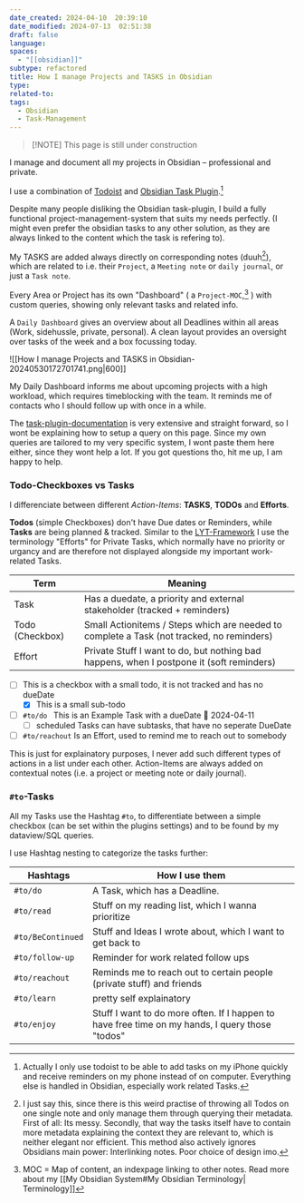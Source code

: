 ```yaml
---
date_created: 2024-04-10  20:39:10
date_modified: 2024-07-13  02:51:38
draft: false
language: 
spaces:
  - "[[obsidian]]"
subtype: refactored
title: How I manage Projects and TASKS in Obsidian
type: 
related-to: 
tags:
  - Obsidian
  - Task-Management
---
```



> [!NOTE] This page is still under construction



I manage and document all my projects in Obsidian – professional and private.


I use a combination of [Todoist](https://todoist.com/help/articles/introduction-to-filters-V98wIH?locale=en&articleId=introduction-to-filters-V98wIH) and [Obsidian Task Plugin](https://github.com/obsidian-tasks-group/obsidian-tasks).[^3]

Despite many people disliking the Obsidian task-plugin, I build a fully functional project-management-system that suits my needs perfectly.
(I might even prefer the obsidian tasks to any other solution, as they are always linked to the content which the task is refering to).

My TASKS are added always directly on corresponding notes (duuh[^2]), which are related to i.e. their `Project`, a `Meeting note` or `daily journal`, or just a `Task note`.



Every Area or Project has its own "Dashboard" ( a `Project-MOC`,[^1] ) with custom queries, showing only relevant tasks and related info.


A `Daily Dashboard` gives an overview about all Deadlines within all areas (Work, sidehussle, private, personal). A clean layout provides an oversight over tasks of the week and a box focussing today.

![[How I manage Projects and TASKS in Obsidian-20240530172701741.png|600]]





My Daily Dashboard informs me about upcoming projects with a high workload, which requires timeblocking with the team. It reminds me of contacts who I should follow up with once in a while.


The [task-plugin-documentation](https://publish.obsidian.md/tasks/Queries/About+Queries) is very extensive and straight forward, so I wont be explaining how to setup a query on this page. Since my own queries are tailored to my very specific system, I wont paste them here either, since they wont help a lot. If you got questions tho, hit me up, I am happy to help.

### Todo-Checkboxes vs Tasks

I differenciate between different *Action-Items*: **TASKS**, **TODOs** and **Efforts**.

**Todos** (simple Checkboxes) don't have Due dates or Reminders, while **Tasks** are being planned & tracked. Similar to the [LYT-Framework](https://www.linkingyourthinking.com/) I use the terminology "Efforts" for Private Tasks, which normally have no priority or urgancy and are therefore not displayed alongside my important work-related Tasks.

| Term | Meaning |
| ---- | ---- |
| Task | Has a duedate, a priority and external stakeholder (tracked + reminders) |
| Todo (Checkbox) | Small Actionitems / Steps which are needed to complete a Task (not tracked, no reminders)  |
| Effort | Private Stuff I want to do, but nothing bad happens, when I postpone it (soft reminders) |





- [ ] This is a checkbox with a small todo, it is not tracked and has no dueDate
	- [x] This is a small sub-todo
- [ ] `#to/do ` This is an Example Task with a dueDate 📅 2024-04-11
	- [ ] scheduled Tasks can have subtasks, that have no seperate DueDate
- [ ] `#to/reachout` Is an Effort, used to remind me to reach out to somebody

This is just for explainatory purposes, I never add such different types of actions in a list under each other. Action-Items are always added on contextual notes (i.e. a project or meeting note or daily journal).

### `#to`-Tasks

All my Tasks use the Hashtag `#to`, to differentiate between a simple checkbox (can be set within the plugins settings) and to be found by my dataview/SQL queries.


I use Hashtag nesting to categorize the tasks further:


|  Hashtags | How I use them |
| ---- | ---- |
| `#to/do` | A Task, which has a Deadline. |
| `#to/read` | Stuff on my reading list, which I wanna prioritize |
| `#to/BeContinued` | Stuff and Ideas I wrote about, which I want to get back to |
| `#to/follow-up` | Reminder for work related follow ups |
| `#to/reachout` | Reminds me to reach out to certain people (private stuff) and friends |
| `#to/learn` | pretty self explainatory |
| `#to/enjoy` | Stuff I want to do more often. If I happen to have free time on my hands, I query those "todos"  |

[^3]: Actually I only use todoist to be able to add tasks on my iPhone quickly and receive reminders on my phone instead of on computer. Everything else is handled in Obsidian, especially work related Tasks.
[^2]: I just say this, since there is this weird practise of throwing all Todos on one single note and only manage them through querying their metadata. First of all: Its messy. Secondly, that way the tasks itself have to contain more metadata explaining the context they are relevant to, which is neither elegant nor efficient. This method also actively ignores Obsidians main power: Interlinking notes. Poor choice of design imo.
[^1]: MOC = Map of content, an indexpage linking to other notes. Read more about my [[My Obsidian System#My Obsidian Terminology| Terminology]]